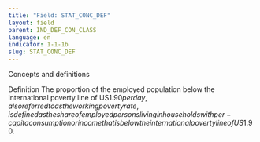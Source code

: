 ```yaml
---
title: "Field: STAT_CONC_DEF"
layout: field
parent: IND_DEF_CON_CLASS
language: en
indicator: 1-1-1b
slug: STAT_CONC_DEF
---
```

Concepts and definitions

Definition
The proportion of the employed population below the international poverty line of US$1.90 per day, also referred to as the working poverty rate, is defined as the share of employed persons living in households with per-capita consumption or income that is below the international poverty line of US$1.90.